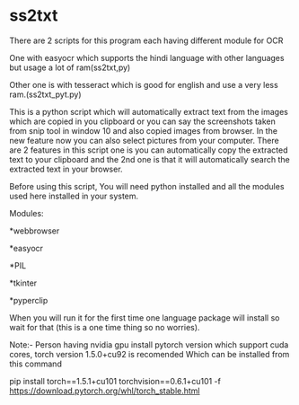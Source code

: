 # ss2txt

There are 2 scripts for this program each having different module for OCR

One with easyocr which supports the hindi language with other languages but usage a lot of ram(ss2txt,py)

Other one is with tesseract which is good for english and use a very less ram.(ss2txt_pyt.py)

This is a python script which will automatically extract text from the images which are copied in you clipboard or you can say the screenshots taken from snip tool in window 10
and also copied images from browser.
In the new feature now you can also select pictures from your computer.
There are 2 features in this script one is you can automatically copy the extracted text to your clipboard and the 2nd one is that it will automatically search the extracted text in your browser.


Before using this script, You will need python installed and all the modules used here installed in your system.

Modules:

*webbrowser

*easyocr 

*PIL 

*tkinter 

*pyperclip

When you will run it for the first time one language package will install so wait for that (this is a one time thing so no worries).


Note:- Person having nvidia gpu install pytorch version which support cuda cores, torch version 1.5.0+cu92 is recomended
Which can be installed from this command

pip install torch==1.5.1+cu101 torchvision==0.6.1+cu101 -f https://download.pytorch.org/whl/torch_stable.html
